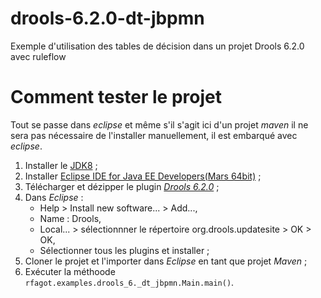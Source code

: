 # drools-6.2.0-dt-jbpmn
Exemple d'utilisation des tables de décision dans un projet Drools 6.2.0 avec ruleflow

# Comment tester le projet
Tout se passe dans *eclipse* et même s'il s'agit ici d'un projet *maven* il ne sera pas nécessaire de l'installer manuellement, il est embarqué avec *eclipse*.

1. Installer le [JDK8](http://www.oracle.com/technetwork/java/javase/downloads/jdk8-downloads-2133151.html) ;
2. Installer [Eclipse IDE for Java EE Developers(Mars 64bit)](http://www.eclipse.org/downloads/download.php?file=/technology/epp/downloads/release/mars/R/eclipse-jee-mars-R-win32-x86_64.zip) ;
3. Télécharger et dézipper le plugin [*Drools 6.2.0*](http://download.jboss.org/drools/release/6.2.0.Final/droolsjbpm-tools-distribution-6.2.0.Final.zip) ;
4. Dans *Eclipse* : 
    - Help > Install new software... > Add...,
    - Name : Drools,
    - Local... > sélectionnner le répertoire org.drools.updatesite > OK > OK,
    - Sélectionner tous les plugins et installer ;
5. Cloner le projet et l'importer dans *Eclipse* en tant que projet *Maven* ;
6. Exécuter la méthoode `rfagot.examples.drools_6._dt_jbpmn.Main.main()`.
